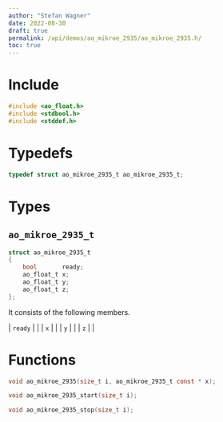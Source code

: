 ```yaml
---
author: "Stefan Wagner"
date: 2022-08-30
draft: true
permalink: /api/demos/ao_mikroe_2935/ao_mikroe_2935.h/
toc: true
---
```


# Include

```c
#include <ao_float.h>
#include <stdbool.h>
#include <stddef.h>
```

# Typedefs

```c
typedef struct ao_mikroe_2935_t ao_mikroe_2935_t;
```

# Types

## `ao_mikroe_2935_t`

```c
struct ao_mikroe_2935_t
{
    bool       ready;
    ao_float_t x;
    ao_float_t y;
    ao_float_t z;
};
```

It consists of the following members.

| `ready` | |
| `x` | |
| `y` | |
| `z` | |

# Functions

```c
void ao_mikroe_2935(size_t i, ao_mikroe_2935_t const * x);
```

```c
void ao_mikroe_2935_start(size_t i);
```

```c
void ao_mikroe_2935_stop(size_t i);
```
